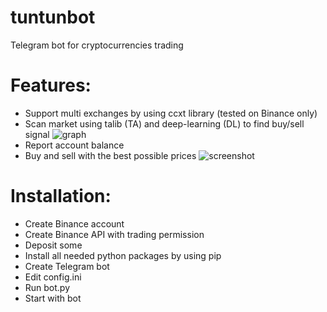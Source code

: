 # tuntunbot
Telegram bot for cryptocurrencies trading

# Features:
- Support multi exchanges by using ccxt library (tested on Binance only)
- Scan market using talib (TA) and deep-learning (DL) to find buy/sell signal
![graph](https://i.gyazo.com/6c6c8fd6542f35c8e0071d8297a10b83.png)
- Report account balance
- Buy and sell with the best possible prices
![screenshot](https://i.gyazo.com/fa0394b7da048f537a078b4e9af925e6.png)

# Installation:
- Create Binance account
- Create Binance API with trading permission
- Deposit some
- Install all needed python packages by using pip
- Create Telegram bot
- Edit config.ini
- Run bot.py
- Start with bot
